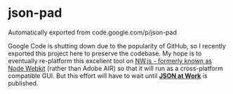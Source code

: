 # json-pad
Automatically exported from code.google.com/p/json-pad

Google Code is shutting down due to the popularity of GitHub, so I recently exported this project here to preserve the codebase.
My hope is to eventually re-platform this excellent tool on [NW.js - formerly known as Node Webkit](http://nwjs.io/) (rather than Adobe AIR) so that it will run as a
cross-platform compatible GUI. But this effort will have to wait until [__JSON at Work__](https://github.com/tmarrs/json-at-work/blob/master/README.md) is published.
